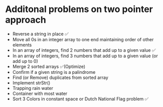 <h1>Additonal problems on two pointer approach</h1>
<ul>
<li>Reverse a string in place ✅</li>
<li>Move all 0s in an integer array to one end maintaining order of other elements</li>
<li>In an array of integers, find 2 numbers that add up to a given value ✅</li>
<li>In an array of integers, find 3 numbers that add up to a given value (or add up to 0)</li>
<li>Merge 2 sorted arrays ✅(Optimize)</li>
<li>Confirm if a given string is a palindrome</li>
<li>Find (or Remove) duplicates from sorted array</li>
<li>Implement strStr()</li>
<li>Trapping rain water </li>
<li>Container with most water</li>
<li>Sort 3 Colors in constant space or Dutch National Flag problem ✅</li>
</ul>
